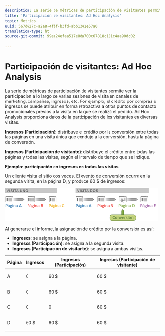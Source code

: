 ```yaml
---
description: La serie de métricas de participación de visitantes permite ver la participación a lo largo de varias sesiones de visita en canales de marketing, campañas, ingresos, etc. Por ejemplo, el crédito por compras e ingresos se puede atribuir en forma retroactiva a otros puntos de contacto promocionales previos a la visita en la que se realizó el pedido. Ad Hoc Analysis proporciona datos de la participación de los visitantes en diversas visitas.
title: 'Participación de visitantes: Ad Hoc Analysis'
topic: Metrics
uuid: 567d627c-a2a8-4fbf-b3fd-abb1341e57a0
translation-type: ht
source-git-commit: 99ee24efaa517e8da700c67818c111c4aa90dc02

---
```



# Participación de visitantes: Ad Hoc Analysis

La serie de métricas de participación de visitantes permite ver la participación a lo largo de varias sesiones de visita en canales de marketing, campañas, ingresos, etc. Por ejemplo, el crédito por compras e ingresos se puede atribuir en forma retroactiva a otros puntos de contacto promocionales previos a la visita en la que se realizó el pedido. Ad Hoc Analysis proporciona datos de la participación de los visitantes en diversas visitas.

**Ingresos (Participación)**: distribuye el crédito por la conversión entre todas las páginas en una visita única que condujo a la conversión, hasta la página de conversión.

**Ingresos (Participación de visitante)**: distribuye el crédito entre todas las páginas y todas las visitas, según el intervalo de tiempo que se indique.

**Ejemplo: participación en ingresos en todas las visitas**

Un cliente visita el sitio dos veces. El evento de conversión ocurre en la segunda visita, en la página D, y produce 60 $ de ingresos:

![](assets/VisitorPaticipation.png)

Al generarse el informe, la asignación de crédito por la conversión es así:

* **Ingresos**: se asigna a la página.
* **Ingresos (Participación)**: se asigna a la segunda visita.
* **Ingresos (Participación de visitante)**: se asigna a ambas visitas.

<table id="table_91A7244E77854838A8392B49366FB445"> 
 <thead> 
  <tr> 
   <th colname="col1" class="entry"> Página </th> 
   <th colname="col2" class="entry"> Ingresos </th> 
   <th colname="col3" class="entry"> Ingresos (Participación) </th> 
   <th colname="col4" class="entry"> Ingresos (Participación de visitante) </th> 
  </tr> 
 </thead>
 <tbody> 
  <tr> 
   <td colname="col1"> <p>A </p> </td> 
   <td colname="col2"> <p>0 </p> </td> 
   <td colname="col3"> <p>60 $ </p> </td> 
   <td colname="col4"> <p>60 $ </p> </td> 
  </tr> 
  <tr> 
   <td colname="col1"> <p>B </p> </td> 
   <td colname="col2"> <p>0 </p> </td> 
   <td colname="col3"> <p>60 $ </p> </td> 
   <td colname="col4"> <p>60 $ </p> </td> 
  </tr> 
  <tr> 
   <td colname="col1"> <p>C </p> </td> 
   <td colname="col2"> <p>0 </p> </td> 
   <td colname="col3"> <p>0 </p> </td> 
   <td colname="col4"> <p>60 $ </p> </td> 
  </tr> 
  <tr> 
   <td colname="col1"> <p>D </p> </td> 
   <td colname="col2"> <p>60 $ </p> </td> 
   <td colname="col3"> <p>60 $ </p> </td> 
   <td colname="col4"> <p>60 $ </p> </td> 
  </tr> 
 </tbody> 
</table>

